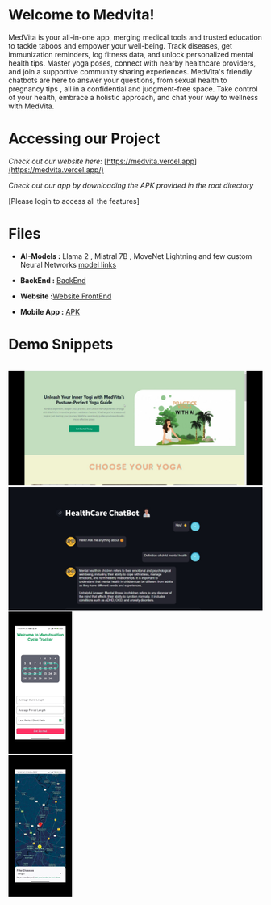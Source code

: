 # Welcome to Medvita!

MedVita is your all-in-one app, merging medical tools and trusted education to tackle taboos and empower your well-being. Track diseases, get immunization reminders, log fitness data, and unlock personalized mental health tips. Master yoga poses, connect with nearby healthcare providers, and join a supportive community sharing experiences.  MedVita's friendly chatbots are here to answer your questions, from sexual health to pregnancy tips , all in a confidential and judgment-free space. Take control of your health, embrace a holistic approach, and chat your way to wellness with MedVita.





# Accessing our Project

*Check out our website here*:
[https://medvita.vercel.app](https://medvita.vercel.app/)


*Check out our app by downloading the APK provided in the root directory*

[Please login to access all the features]


# Files

 - **AI-Models :** Llama 2 , Mistral 7B , MoveNet Lightning and few custom Neural Networks [model links](https://github.com/MedVitaHealth/MEDVITA/tree/main/Medvita-Backend/MedML/models)
   
 - **BackEnd :** [BackEnd](https://github.com/MedVitaHealth/MEDVITA/tree/main/Medvita-Backend)

 

 - **Website :**[Website FrontEnd](https://github.com/MedVitaHealth/MEDVITA/tree/main/medical_frontend)
 - **Mobile App :** [APK](https://github.com/MedVitaHealth/MEDVITA/tree/main/MedVita_mobile_app)

# Demo Snippets

<br>
<img src="https://github.com/MedVitaHealth/MEDVITA/blob/main/Images/img4.jpeg" alt="Yoga" title="Yoga Page" >
<br>
<img src="https://github.com/MedVitaHealth/MEDVITA/blob/main/Images/img5.jpeg" alt="HealthBot" title="Health Care Chat Bot">
<br>
<img src="https://github.com/MedVitaHealth/MEDVITA/blob/main/Images/img2.jpeg" alt="Menstruation" title="Menstruation Tracker" width=25% style="display:inline">
<br>
<img src="https://github.com/MedVitaHealth/MEDVITA/blob/main/Images/img3.jpeg" alt="Map" title="Map Page" width=25% style="display:inline">
<br>


```
